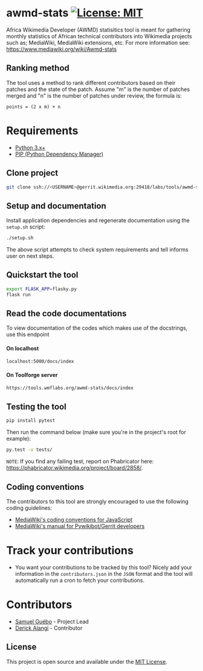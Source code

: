 # awmd-stats [![License: MIT](https://img.shields.io/badge/License-MIT-blue.svg)](https://opensource.org/licenses/MIT)

Africa Wikimedia Developer (AWMD) statisitics tool is meant for gathering monthly statistics of African technical contributors into Wikimedia projects such as; MediaWiki, MediaWiki extensions, etc. For more information see: https://www.mediawiki.org/wiki/Awmd-stats

## Ranking method
The tool uses a method to rank different contributors based on their patches and the state of the patch.
Assume "m" is the number of patches merged and "n" is the number of patches under review, the formula is:
```
points = (2 x m) + n
```

# Requirements

* [Python 3.x+](https://www.python.org/downloads/)
* [PIP (Python Dependency Manager)](https://pip.pypa.io/en/stable/installing/)

## Clone project
```bash
git clone ssh://<USERNAME>@gerrit.wikimedia.org:29418/labs/tools/awmd-stats
```

## Setup and documentation

Install application dependencies and regenerate documentation using the `setup.sh` script:
```bash
./setup.sh
```
The above script attempts to check system requirements and tell informs user on next steps.

## Quickstart the tool
```bash
export FLASK_APP=flasky.py
flask run
```

## Read the code documentations
To view documentation of the codes which makes use of the docstrings, use this endpoint
#### On localhost
```bash
localhost:5000/docs/index
```

#### On Toolforge server
```bash
https://tools.wmflabs.org/awmd-stats/docs/index
```

## Testing the tool
```bash
pip install pytest
```

Then run the command below (make sure you're in the project's root for example):
```bash
py.test -v tests/
```

`NOTE`: If you find any failing test, report on Phabricator here: https://phabricator.wikimedia.org/project/board/2858/.

## Coding conventions
The contributors to this tool are strongly encouraged to use the following coding guidelines:

* [MediaWiki's coding conventions for JavaScript](https://www.mediawiki.org/wiki/Manual:Coding_conventions/JavaScript)
* [MediaWiki's manual for Pywikibot/Gerrit developers](https://www.mediawiki.org/wiki/Manual:Pywikibot/Development/Guidelines#Making_a_patch)


# Track your contributions

* You want your contributions to be tracked by this tool? Nicely add your information in the `contributors.json` in the `JSON` format and the tool will automatically run a cron to fetch your contributions.


# Contributors

* [Samuel Guébo](https://github.com/samuelguebo) - Project Lead
* [Derick Alangi](https://github.com/xSavitar) - Contributor


## License
This project is open source and available under the [MIT License](LICENSE).
